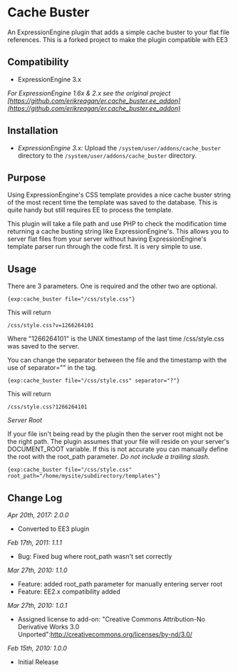 # Cache Buster

An ExpressionEngine plugin that adds a simple cache buster to your flat file references. This is a forked project to make the plugin compatible with EE3


## Compatibility

* ExpressionEngine 3.x

*For ExpressionEngine 1.6x & 2.x see the original project [https://github.com/erikreagan/er.cache_buster.ee_addon](https://github.com/erikreagan/er.cache_buster.ee_addon)*

## Installation

* *ExpressionEngine 3.x:* Upload the <code>/system/user/addons/cache_buster</code> directory to the <code>/system/user/addons/cache_buster</code> directory.


## Purpose

Using ExpressionEngine's CSS template provides a nice cache buster string of the most recent time
the template was saved to the database. This is quite handy but still requires EE to process the template.

This plugin will take a file path and use PHP to check the modification time returning a cache busting
string like ExpressionEngine's. This allows you to server flat files from your server without having
ExpressionEngine's template parser run through the code first. It is very simple to use.


## Usage

There are 3 parameters. One is required and the other two are optional.

`{exp:cache_buster file="/css/style.css"}`

This will return

`/css/style.css?v=1266264101`

Where "1266264101" is the UNIX timestamp of the last time /css/style.css was saved to the server.

You can change the separator between the file and the timestamp with the use of separator="" in the tag.

`{exp:cache_buster file="/css/style.css" separator="?"}`

This will return

`/css/style.css?1266264101`

*Server Root*

If your file isn't being read by the plugin then the server root might not be the right path. The plugin assumes that your file will reside on your server's DOCUMENT_ROOT variable. If this is not accurate you can manually define the root with the root_path parameter. *Do not include a trailing slash.*

`{exp:cache_buster file="/css/style.css" root_path="/home/mysite/subdirectory/templates"}`


## Change Log

*Apr 20th, 2017: 2.0.0*

* Converted to EE3 plugin

*Feb 17th, 2011: 1.1.1*

* Bug: Fixed bug where root_path wasn't set correctly

*Mar 27th, 2010: 1.1.0*

* Feature: added root_path parameter for manually entering server root
* Feature: EE2.x compatibility added

*Mar 27th, 2010: 1.0.1*

* Assigned license to add-on: "Creative Commons Attribution-No Derivative Works 3.0 Unported":http://creativecommons.org/licenses/by-nd/3.0/

*Feb 15th, 2010: 1.0.0*

* Initial Release